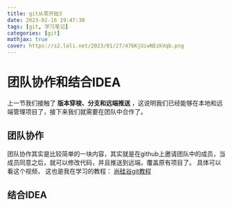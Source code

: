 ```yaml
---
title: git从零开始3
date: 2023-02-16 19:47:38
tags: [git, 学习笔记]
categories: [git]
mathjax: true
cover: https://s2.loli.net/2023/01/27/476KjUiwNEzkVqb.png
---
```



# 团队协作和结合IDEA
上一节我们接触了 **版本穿梭、分支和远端推送** ，这说明我们已经能够在本地和远端管理项目了，接下来我们就需要在团队中合作了。

## 团队协作
团队协作其实是比较简单的一块内容，其实就是在github上邀请团队中的成员，当成员同意之后，就可以修改代码，并且推送到远端，覆盖原有项目了。
具体可以看这个视频， 这也是我在学习的教程：
[尚硅谷git教程](https://www.bilibili.com/video/BV1vy4y1s7k6?p=24&vd_source=3d73f51879206e4a4df14c2d1fb027e7)

## 结合IDEA
